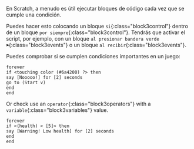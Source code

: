 En Scratch, a menudo es útil ejecutar bloques de código cada vez que se cumple una condición.

Puedes hacer esto colocando un bloque `si`{:class="block3control"} dentro de un bloque `por siempre`{:class="block3control"}. Tendrás que activar el script, por ejemplo, con un bloque `al presionar bandera verde ⚑`{:class="block3events"} o un bloque `al recibir`{:class="block3events"}.

Puedes comprobar si se cumplen condiciones importantes en un juego:

```blocks3
forever
if <touching color (#6a4200) ?> then
say [Nooooo!] for [2] seconds
go to (Start v)
end
end
```

Or check use an `operator`{:class="block3operators"} with a `variable`{:class="block3variables"} value.

```blocks3
forever
if <(health) < [5]> then
say [Warning! Low health] for [2] seconds
end
end
```
